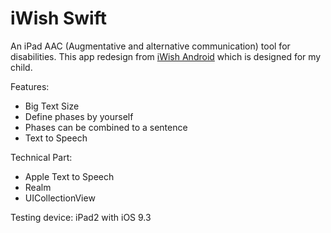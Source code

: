 # iWish Swift

An iPad AAC (Augmentative and alternative communication) tool for disabilities.
This app redesign from [iWish Android](https://github.com/ccjeng/iWish-AAC) which is designed for my child.

Features:
* Big Text Size
* Define phases by yourself
* Phases can be combined to a sentence
* Text to Speech

Technical Part:
* Apple Text to Speech
* Realm
* UICollectionView


Testing device: iPad2 with iOS 9.3
